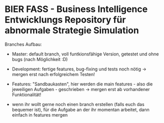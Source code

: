 # BIER FASS - Business Intelligence Entwicklungs Repository für abnormale Strategie Simulation

Branches Aufbau:

- Master: default branch, voll funtkionsfähige Version, getestet und ohne bugs (nach Möglichkeit :D)
- Development: fertige features, bug-fixing und tests noch nötig 
  -> mergen erst nach erfolgreichem Testen!
- Features: "Sandbaukasten", hier werden die main features - also die jeweiligen Aufgaben - geschrieben
  -> mergen erst ab vorhandener Funktionalität!
  
- wenn ihr wollt gerne noch einen branch erstellen (falls euch das bequemer ist), für die Aufgabe an der ihr momentan arbeitet, dann einfach in       features mergen 
